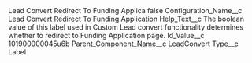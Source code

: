 <?xml version="1.0" encoding="UTF-8"?>
<CustomMetadata xmlns="http://soap.sforce.com/2006/04/metadata" xmlns:xsi="http://www.w3.org/2001/XMLSchema-instance" xmlns:xsd="http://www.w3.org/2001/XMLSchema">
    <label>Lead Convert Redirect To Funding Applica</label>
    <protected>false</protected>
    <values>
        <field>Configuration_Name__c</field>
        <value xsi:type="xsd:string">Lead Convert Redirect To Funding Application</value>
    </values>
    <values>
        <field>Help_Text__c</field>
        <value xsi:type="xsd:string">The boolean value of this label used in Custom Lead convert functionality determines whether to redirect to Funding Application page.</value>
    </values>
    <values>
        <field>Id_Value__c</field>
        <value xsi:type="xsd:string">101900000045u6b</value>
    </values>
    <values>
        <field>Parent_Component_Name__c</field>
        <value xsi:type="xsd:string">LeadConvert</value>
    </values>
    <values>
        <field>Type__c</field>
        <value xsi:type="xsd:string">Label</value>
    </values>
</CustomMetadata>
